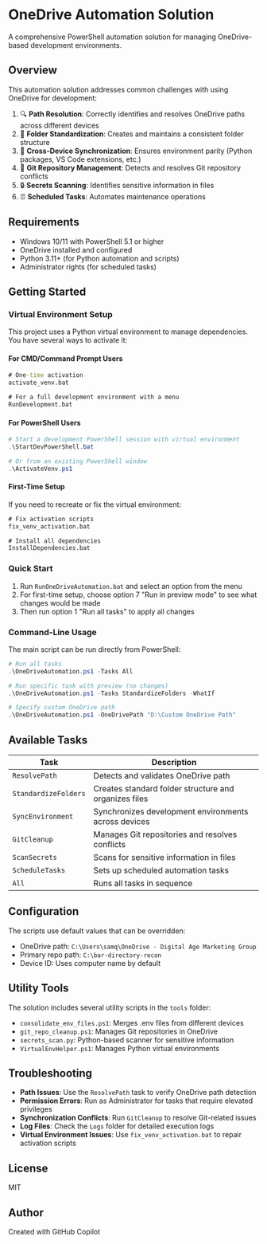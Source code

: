 # OneDrive Automation Solution

A comprehensive PowerShell automation solution for managing OneDrive-based development environments.

## Overview

This automation solution addresses common challenges with using OneDrive for development:

1. 🔍 **Path Resolution**: Correctly identifies and resolves OneDrive paths across different devices
2. 📁 **Folder Standardization**: Creates and maintains a consistent folder structure
3. 🔄 **Cross-Device Synchronization**: Ensures environment parity (Python packages, VS Code extensions, etc.)
4. 🐙 **Git Repository Management**: Detects and resolves Git repository conflicts
5. 🔒 **Secrets Scanning**: Identifies sensitive information in files
6. ⏰ **Scheduled Tasks**: Automates maintenance operations

## Requirements

- Windows 10/11 with PowerShell 5.1 or higher
- OneDrive installed and configured
- Python 3.11+ (for Python automation and scripts)
- Administrator rights (for scheduled tasks)

## Getting Started

### Virtual Environment Setup

This project uses a Python virtual environment to manage dependencies. You have several ways to activate it:

#### For CMD/Command Prompt Users

```bat
# One-time activation
activate_venv.bat

# For a full development environment with a menu
RunDevelopment.bat
```

#### For PowerShell Users

```powershell
# Start a development PowerShell session with virtual environment
.\StartDevPowerShell.bat

# Or from an existing PowerShell window
.\ActivateVenv.ps1
```

#### First-Time Setup

If you need to recreate or fix the virtual environment:

```bat
# Fix activation scripts
fix_venv_activation.bat

# Install all dependencies
InstallDependencies.bat
```

### Quick Start

1. Run `RunOneDriveAutomation.bat` and select an option from the menu
2. For first-time setup, choose option 7 "Run in preview mode" to see what changes would be made
3. Then run option 1 "Run all tasks" to apply all changes

### Command-Line Usage

The main script can be run directly from PowerShell:

```powershell
# Run all tasks
.\OneDriveAutomation.ps1 -Tasks All

# Run specific task with preview (no changes)
.\OneDriveAutomation.ps1 -Tasks StandardizeFolders -WhatIf

# Specify custom OneDrive path
.\OneDriveAutomation.ps1 -OneDrivePath "D:\Custom OneDrive Path"
```

## Available Tasks

| Task | Description |
|------|-------------|
| `ResolvePath` | Detects and validates OneDrive path |
| `StandardizeFolders` | Creates standard folder structure and organizes files |
| `SyncEnvironment` | Synchronizes development environments across devices |
| `GitCleanup` | Manages Git repositories and resolves conflicts |
| `ScanSecrets` | Scans for sensitive information in files |
| `ScheduleTasks` | Sets up scheduled automation tasks |
| `All` | Runs all tasks in sequence |

## Configuration

The scripts use default values that can be overridden:

- OneDrive path: `C:\Users\samq\OneDrive - Digital Age Marketing Group`
- Primary repo path: `C:\bar-directory-recon`
- Device ID: Uses computer name by default

## Utility Tools

The solution includes several utility scripts in the `tools` folder:

- `consolidate_env_files.ps1`: Merges .env files from different devices
- `git_repo_cleanup.ps1`: Manages Git repositories in OneDrive
- `secrets_scan.py`: Python-based scanner for sensitive information
- `VirtualEnvHelper.ps1`: Manages Python virtual environments

## Troubleshooting

- **Path Issues**: Use the `ResolvePath` task to verify OneDrive path detection
- **Permission Errors**: Run as Administrator for tasks that require elevated privileges
- **Synchronization Conflicts**: Run `GitCleanup` to resolve Git-related issues
- **Log Files**: Check the `Logs` folder for detailed execution logs
- **Virtual Environment Issues**: Use `fix_venv_activation.bat` to repair activation scripts

## License

MIT

## Author

Created with GitHub Copilot

